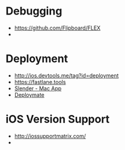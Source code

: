 
# Debugging

* https://github.com/Flipboard/FLEX
* 

# Deployment

* http://ios.devtools.me/tag?id=deployment
* https://fastlane.tools
* [Slender - Mac App](http://martiancraft.com/products/slender.html)
* [Deploymate](http://www.deploymateapp.com/)

# iOS Version Support

* http://iossupportmatrix.com/
* 
